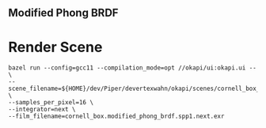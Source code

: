 ## Modified Phong BRDF

# Render Scene

```shell
bazel run --config=gcc11 --compilation_mode=opt //okapi/ui:okapi.ui -- \
--scene_filename=${HOME}/dev/Piper/devertexwahn/okapi/scenes/cornell_box_with_spheres/modified_phong_brdf.okapi.xml \
--samples_per_pixel=16 \
--integrator=next \
--film_filename=cornell_box.modified_phong_brdf.spp1.next.exr
```
